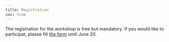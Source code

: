 ```yaml
---
title: Registration
nav: true
---
```


The registration for the workshop is free but mandatory. If you would like to participat, please fill [the form](https://forms.gle/9d64Hx3AD463M6Gh9) until June 20.

